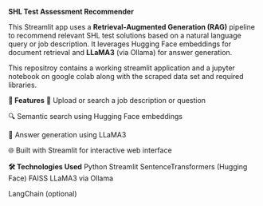 **SHL Test Assessment Recommender**

This Streamlit app uses a **Retrieval-Augmented Generation (RAG)** pipeline to recommend relevant SHL test solutions based on a natural language query or job description. It leverages Hugging Face embeddings for document retrieval and **LLaMA3** (via Ollama) for answer generation.  

This repositroy contains a working streamlit application and a jupyter notebook on google colab along with the scraped data set and required libraries.


**🚀 Features**
🧾 Upload or search a job description or question

🔍 Semantic search using Hugging Face embeddings

🧠 Answer generation using LLaMA3

🌐 Built with Streamlit for interactive web interface


**🛠️ Technologies Used**
Python
Streamlit
SentenceTransformers (Hugging Face)
FAISS
LLaMA3 via Ollama

LangChain (optional)
